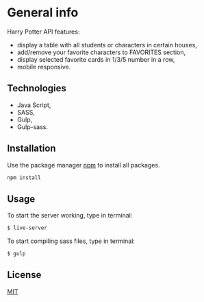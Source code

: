 # General info

Harry Potter API features:
 - display a table with all students or characters in certain houses,
- add/remove your favorite characters to FAVORITES section,
- display selected favorite cards in 1/3/5 number in a row,
- mobile responsive.


## Technologies
- Java Script,
- SASS,
- Gulp,
- Gulp-sass.

## Installation

Use the package manager [npm](https://www.npmjs.com/) to install all packages.

```bash
npm install
```

## Usage
To start the server working, type in terminal:

```bash
$ live-server
```

To start compiling sass files, type in terminal:

```bash
$ gulp
```

## License
[MIT](https://choosealicense.com/licenses/mit/)